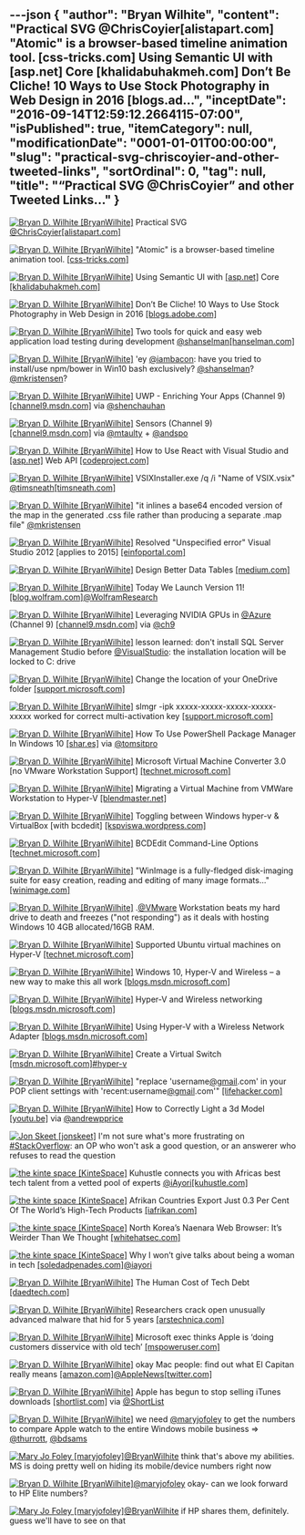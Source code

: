 ---json
{
  "author": "Bryan Wilhite",
  "content": "Practical SVG @ChrisCoyier[alistapart.com] \"Atomic\" is a browser-based timeline animation tool. [css-tricks.com] Using Semantic UI with [asp.net] Core [khalidabuhakmeh.com] Don’t Be Cliche! 10 Ways to Use Stock Photography in Web Design in 2016 [blogs.ad...",
  "inceptDate": "2016-09-14T12:59:12.2664115-07:00",
  "isPublished": true,
  "itemCategory": null,
  "modificationDate": "0001-01-01T00:00:00",
  "slug": "practical-svg-chriscoyier-and-other-tweeted-links",
  "sortOrdinal": 0,
  "tag": null,
  "title": "“Practical SVG @ChrisCoyier” and other Tweeted Links…"
}
---

[<img alt="Bryan D. Wilhite [BryanWilhite]" src="https://songhay.blob.core.windows.net/shared-social-twitter/BryanWilhite.jpeg">](http://t.co/UNdqV0Z1zz "Bryan D. Wilhite [BryanWilhite]") Practical SVG [@ChrisCoyier](http://twitter.com/ChrisCoyier)[[alistapart.com]](http://alistapart.com/article/practical-svg)

[<img alt="Bryan D. Wilhite [BryanWilhite]" src="https://songhay.blob.core.windows.net/shared-social-twitter/BryanWilhite.jpeg">](http://t.co/UNdqV0Z1zz "Bryan D. Wilhite [BryanWilhite]") "Atomic" is a browser-based timeline animation tool. [[css-tricks.com]](https://css-tricks.com/the-atomics/)

[<img alt="Bryan D. Wilhite [BryanWilhite]" src="https://songhay.blob.core.windows.net/shared-social-twitter/BryanWilhite.jpeg">](http://t.co/UNdqV0Z1zz "Bryan D. Wilhite [BryanWilhite]") Using Semantic UI with [[asp.net]](http://ASP.NET) Core [[khalidabuhakmeh.com]](http://www.khalidabuhakmeh.com/using-semantic-ui-with-asp-net-core)

[<img alt="Bryan D. Wilhite [BryanWilhite]" src="https://songhay.blob.core.windows.net/shared-social-twitter/BryanWilhite.jpeg">](http://t.co/UNdqV0Z1zz "Bryan D. Wilhite [BryanWilhite]") Don’t Be Cliche! 10 Ways to Use Stock Photography in Web Design in 2016 [[blogs.adobe.com]](https://blogs.adobe.com/creativecloud/dont-be-cliche-10-ways-to-use-stock-photography-in-web-design/)

[<img alt="Bryan D. Wilhite [BryanWilhite]" src="https://songhay.blob.core.windows.net/shared-social-twitter/BryanWilhite.jpeg">](http://t.co/UNdqV0Z1zz "Bryan D. Wilhite [BryanWilhite]") Two tools for quick and easy web application load testing during development [@shanselman](http://twitter.com/shanselman)[[hanselman.com]](http://www.hanselman.com/blog/TwoToolsForQuickAndEasyWebApplicationLoadTestingDuringDevelopment.aspx)

[<img alt="Bryan D. Wilhite [BryanWilhite]" src="https://songhay.blob.core.windows.net/shared-social-twitter/BryanWilhite.jpeg">](http://t.co/UNdqV0Z1zz "Bryan D. Wilhite [BryanWilhite]") 'ey [@iambacon](http://twitter.com/iambacon): have you tried to install/use npm/bower in Win10 bash exclusively? [@shanselman](http://twitter.com/shanselman)? [@mkristensen](http://twitter.com/mkristensen)? 

[<img alt="Bryan D. Wilhite [BryanWilhite]" src="https://songhay.blob.core.windows.net/shared-social-twitter/BryanWilhite.jpeg">](http://t.co/UNdqV0Z1zz "Bryan D. Wilhite [BryanWilhite]") UWP - Enriching Your Apps (Channel 9) [[channel9.msdn.com]](https://channel9.msdn.com/Events/Build/Build-Tour-2016-Toronto/UWP-Enriching-Your-App) via [@shenchauhan](http://twitter.com/shenchauhan)

[<img alt="Bryan D. Wilhite [BryanWilhite]" src="https://songhay.blob.core.windows.net/shared-social-twitter/BryanWilhite.jpeg">](http://t.co/UNdqV0Z1zz "Bryan D. Wilhite [BryanWilhite]") Sensors (Channel 9) [[channel9.msdn.com]](https://channel9.msdn.com/Shows/Context/Sensors) via [@mtaulty](http://twitter.com/mtaulty) + [@andspo](http://twitter.com/andspo)

[<img alt="Bryan D. Wilhite [BryanWilhite]" src="https://songhay.blob.core.windows.net/shared-social-twitter/BryanWilhite.jpeg">](http://t.co/UNdqV0Z1zz "Bryan D. Wilhite [BryanWilhite]") How to Use React with Visual Studio and [[asp.net]](http://ASP.NET) Web API [[codeproject.com]](http://www.codeproject.com/Articles/1117287/How-to-Use-React-with-Visual-Studio-and-ASP-NET-We)

[<img alt="Bryan D. Wilhite [BryanWilhite]" src="https://songhay.blob.core.windows.net/shared-social-twitter/BryanWilhite.jpeg">](http://t.co/UNdqV0Z1zz "Bryan D. Wilhite [BryanWilhite]") VSIXInstaller.exe /q /i "Name of VSIX.vsix" [@timsneath](http://twitter.com/timsneath)[[timsneath.com]](http://timsneath.com/visual-studio-2015-installation-options/)

[<img alt="Bryan D. Wilhite [BryanWilhite]" src="https://songhay.blob.core.windows.net/shared-social-twitter/BryanWilhite.jpeg">](http://t.co/UNdqV0Z1zz "Bryan D. Wilhite [BryanWilhite]") "it inlines a base64 encoded version of the map in the generated .css file rather than producing a separate .map file" [@mkristensen](http://twitter.com/mkristensen)

[<img alt="Bryan D. Wilhite [BryanWilhite]" src="https://songhay.blob.core.windows.net/shared-social-twitter/BryanWilhite.jpeg">](http://t.co/UNdqV0Z1zz "Bryan D. Wilhite [BryanWilhite]") Resolved "Unspecified error" Visual Studio 2012 [applies to 2015] [[einfoportal.com]](http://www.einfoportal.com/2013/05/resolved-vs2012-unspecified-error.html?spref=tw)

[<img alt="Bryan D. Wilhite [BryanWilhite]" src="https://songhay.blob.core.windows.net/shared-social-twitter/BryanWilhite.jpeg">](http://t.co/UNdqV0Z1zz "Bryan D. Wilhite [BryanWilhite]") Design Better Data Tables [[medium.com]](https://medium.com/mission-log/design-better-data-tables-430a30a00d8c)

[<img alt="Bryan D. Wilhite [BryanWilhite]" src="https://songhay.blob.core.windows.net/shared-social-twitter/BryanWilhite.jpeg">](http://t.co/UNdqV0Z1zz "Bryan D. Wilhite [BryanWilhite]") Today We Launch Version 11! [[blog.wolfram.com]](http://blog.wolfram.com/2016/08/08/today-we-launch-version-11/)[@WolframResearch](http://twitter.com/WolframResearch)

[<img alt="Bryan D. Wilhite [BryanWilhite]" src="https://songhay.blob.core.windows.net/shared-social-twitter/BryanWilhite.jpeg">](http://t.co/UNdqV0Z1zz "Bryan D. Wilhite [BryanWilhite]") Leveraging NVIDIA GPUs in [@Azure](http://twitter.com/Azure) (Channel 9) [[channel9.msdn.com]](https://channel9.msdn.com/Shows/Azure-Friday/Leveraging-NVIDIA-GPUs-in-Azure) via [@ch9](http://twitter.com/ch9)

[<img alt="Bryan D. Wilhite [BryanWilhite]" src="https://songhay.blob.core.windows.net/shared-social-twitter/BryanWilhite.jpeg">](http://t.co/UNdqV0Z1zz "Bryan D. Wilhite [BryanWilhite]") lesson learned: don't install SQL Server Management Studio before [@VisualStudio](http://twitter.com/VisualStudio): the installation location will be locked to C: drive 

[<img alt="Bryan D. Wilhite [BryanWilhite]" src="https://songhay.blob.core.windows.net/shared-social-twitter/BryanWilhite.jpeg">](http://t.co/UNdqV0Z1zz "Bryan D. Wilhite [BryanWilhite]") Change the location of your OneDrive folder [[support.microsoft.com]](https://support.microsoft.com/en-us/instantanswers/346c0dc9-68fb-4189-9674-8011c670c3de/change-the-location-of-your-onedrive-folder)

[<img alt="Bryan D. Wilhite [BryanWilhite]" src="https://songhay.blob.core.windows.net/shared-social-twitter/BryanWilhite.jpeg">](http://t.co/UNdqV0Z1zz "Bryan D. Wilhite [BryanWilhite]") slmgr -ipk xxxxx-xxxxx-xxxxx-xxxxx-xxxxx worked for correct multi-activation key [[support.microsoft.com]](https://support.microsoft.com/en-us/kb/3166553)

[<img alt="Bryan D. Wilhite [BryanWilhite]" src="https://songhay.blob.core.windows.net/shared-social-twitter/BryanWilhite.jpeg">](http://t.co/UNdqV0Z1zz "Bryan D. Wilhite [BryanWilhite]") How To Use PowerShell Package Manager In Windows 10 [[shar.es]](https://shar.es/1ZzHko) via [@tomsitpro](http://twitter.com/tomsitpro)

[<img alt="Bryan D. Wilhite [BryanWilhite]" src="https://songhay.blob.core.windows.net/shared-social-twitter/BryanWilhite.jpeg">](http://t.co/UNdqV0Z1zz "Bryan D. Wilhite [BryanWilhite]") Microsoft Virtual Machine Converter 3.0 [no VMware Workstation Support] [[technet.microsoft.com]](https://technet.microsoft.com/library/dn873998.aspx)

[<img alt="Bryan D. Wilhite [BryanWilhite]" src="https://songhay.blob.core.windows.net/shared-social-twitter/BryanWilhite.jpeg">](http://t.co/UNdqV0Z1zz "Bryan D. Wilhite [BryanWilhite]") Migrating a Virtual Machine from VMWare Workstation to Hyper-V [[blendmaster.net]](http://www.blendmaster.net/blog/2012/10/migrating-virtual-machine-from-vmware-workstation-to-hyper-v/)

[<img alt="Bryan D. Wilhite [BryanWilhite]" src="https://songhay.blob.core.windows.net/shared-social-twitter/BryanWilhite.jpeg">](http://t.co/UNdqV0Z1zz "Bryan D. Wilhite [BryanWilhite]") Toggling between Windows hyper-v &amp; VirtualBox [with bcdedit] [[kspviswa.wordpress.com]](https://kspviswa.wordpress.com/2016/04/09/toggling-between-windows-hyper-v-virtualbox/)

[<img alt="Bryan D. Wilhite [BryanWilhite]" src="https://songhay.blob.core.windows.net/shared-social-twitter/BryanWilhite.jpeg">](http://t.co/UNdqV0Z1zz "Bryan D. Wilhite [BryanWilhite]") BCDEdit Command-Line Options [[technet.microsoft.com]](https://technet.microsoft.com/en-us/library/cc709667(v=ws.10).aspx)

[<img alt="Bryan D. Wilhite [BryanWilhite]" src="https://songhay.blob.core.windows.net/shared-social-twitter/BryanWilhite.jpeg">](http://t.co/UNdqV0Z1zz "Bryan D. Wilhite [BryanWilhite]") "WinImage is a fully-fledged disk-imaging suite for easy creation, reading and editing of many image formats..." [[winimage.com]](http://www.winimage.com/winimage.htm)

[<img alt="Bryan D. Wilhite [BryanWilhite]" src="https://songhay.blob.core.windows.net/shared-social-twitter/BryanWilhite.jpeg">](http://t.co/UNdqV0Z1zz "Bryan D. Wilhite [BryanWilhite]") .[@VMware](http://twitter.com/VMware) Workstation beats my hard drive to death and freezes ("not responding") as it deals with hosting Windows 10 4GB allocated/16GB RAM. 

[<img alt="Bryan D. Wilhite [BryanWilhite]" src="https://songhay.blob.core.windows.net/shared-social-twitter/BryanWilhite.jpeg">](http://t.co/UNdqV0Z1zz "Bryan D. Wilhite [BryanWilhite]") Supported Ubuntu virtual machines on Hyper-V [[technet.microsoft.com]](https://technet.microsoft.com/en-us/windows-server-docs/compute/hyper-v/supported-ubuntu-virtual-machines-on-hyper-v)

[<img alt="Bryan D. Wilhite [BryanWilhite]" src="https://songhay.blob.core.windows.net/shared-social-twitter/BryanWilhite.jpeg">](http://t.co/UNdqV0Z1zz "Bryan D. Wilhite [BryanWilhite]") Windows 10, Hyper-V and Wireless – a new way to make this all work [[blogs.msdn.microsoft.com]](https://blogs.msdn.microsoft.com/virtual_pc_guy/2016/05/02/windows-10-hyper-v-and-wireless-a-new-way-to-make-this-all-work/)

[<img alt="Bryan D. Wilhite [BryanWilhite]" src="https://songhay.blob.core.windows.net/shared-social-twitter/BryanWilhite.jpeg">](http://t.co/UNdqV0Z1zz "Bryan D. Wilhite [BryanWilhite]") Hyper-V and Wireless networking [[blogs.msdn.microsoft.com]](https://blogs.msdn.microsoft.com/virtual_pc_guy/2015/02/02/hyper-v-and-wireless-networking/)

[<img alt="Bryan D. Wilhite [BryanWilhite]" src="https://songhay.blob.core.windows.net/shared-social-twitter/BryanWilhite.jpeg">](http://t.co/UNdqV0Z1zz "Bryan D. Wilhite [BryanWilhite]") Using Hyper-V with a Wireless Network Adapter [[blogs.msdn.microsoft.com]](https://blogs.msdn.microsoft.com/virtual_pc_guy/2008/01/09/using-hyper-v-with-a-wireless-network-adapter/)

[<img alt="Bryan D. Wilhite [BryanWilhite]" src="https://songhay.blob.core.windows.net/shared-social-twitter/BryanWilhite.jpeg">](http://t.co/UNdqV0Z1zz "Bryan D. Wilhite [BryanWilhite]") Create a Virtual Switch [[msdn.microsoft.com]](https://msdn.microsoft.com/en-us/virtualization/hyperv_on_windows/quick_start/walkthrough_virtual_switch?f=255&MSPPError=-2147217396)[#hyper-v](http://twitter.com/search?q=%23hyper-v)

[<img alt="Bryan D. Wilhite [BryanWilhite]" src="https://songhay.blob.core.windows.net/shared-social-twitter/BryanWilhite.jpeg">](http://t.co/UNdqV0Z1zz "Bryan D. Wilhite [BryanWilhite]") "replace 'username[@gmail](http://twitter.com/gmail).com' in your POP client settings with 'recent:username[@gmail](http://twitter.com/gmail).com'" [[lifehacker.com]](http://lifehacker.com/251365/how-to-re-download-recent-gmail-messages?utm_medium=sharefromsite&utm_source=Lifehacker_twitter)

[<img alt="Bryan D. Wilhite [BryanWilhite]" src="https://songhay.blob.core.windows.net/shared-social-twitter/BryanWilhite.jpeg">](http://t.co/UNdqV0Z1zz "Bryan D. Wilhite [BryanWilhite]") How to Correctly Light a 3d Model [[youtu.be]](https://youtu.be/7o0PauhFQyo) via [@andrewpprice](http://twitter.com/andrewpprice)

[<img alt="Jon Skeet [jonskeet]" src="https://songhay.blob.core.windows.net/shared-social-twitter/jonskeet.jpeg">](http://t.co/87hG0owFaP "Jon Skeet [jonskeet]") I'm not sure what's more frustrating on [#StackOverflow](http://twitter.com/search?q=%23StackOverflow): an OP who won't ask a good question, or an answerer who refuses to read the question 

[<img alt="the kinte space [KinteSpace]" src="https://songhay.blob.core.windows.net/shared-social-twitter/KinteSpace.png">](http://t.co/s5roAXuR0y "the kinte space [KinteSpace]") Kuhustle connects you with Africas best tech talent from a vetted pool of experts [@iAyori](http://twitter.com/iAyori)[[kuhustle.com]](https://www.kuhustle.com/)

[<img alt="the kinte space [KinteSpace]" src="https://songhay.blob.core.windows.net/shared-social-twitter/KinteSpace.png">](http://t.co/s5roAXuR0y "the kinte space [KinteSpace]") Afrikan Countries Export Just 0.3 Per Cent Of The World’s High-Tech Products [[iafrikan.com]](http://www.iafrikan.com/2016/07/19/african-countries-export-just-0-3-per-cent-of-the-worlds-high-tech-products-2/)

[<img alt="the kinte space [KinteSpace]" src="https://songhay.blob.core.windows.net/shared-social-twitter/KinteSpace.png">](http://t.co/s5roAXuR0y "the kinte space [KinteSpace]") North Korea’s Naenara Web Browser: It’s Weirder Than We Thought [[whitehatsec.com]](https://www.whitehatsec.com/blog/north-koreas-naenara-web-browser-its-weirder-than-we-thought/)

[<img alt="the kinte space [KinteSpace]" src="https://songhay.blob.core.windows.net/shared-social-twitter/KinteSpace.png">](http://t.co/s5roAXuR0y "the kinte space [KinteSpace]") Why I won’t give talks about being a woman in tech [[soledadpenades.com]](https://soledadpenades.com/2016/07/20/why-i-wont-talk-about-being-a-woman-in-tech-and-neither-should-you/)[@iayori](http://twitter.com/iayori)

[<img alt="Bryan D. Wilhite [BryanWilhite]" src="https://songhay.blob.core.windows.net/shared-social-twitter/BryanWilhite.jpeg">](http://t.co/UNdqV0Z1zz "Bryan D. Wilhite [BryanWilhite]") The Human Cost of Tech Debt [[daedtech.com]](http://www.daedtech.com/human-cost-tech-debt/)

[<img alt="Bryan D. Wilhite [BryanWilhite]" src="https://songhay.blob.core.windows.net/shared-social-twitter/BryanWilhite.jpeg">](http://t.co/UNdqV0Z1zz "Bryan D. Wilhite [BryanWilhite]") Researchers crack open unusually advanced malware that hid for 5 years [[arstechnica.com]](http://arstechnica.com/security/2016/08/researchers-crack-open-unusually-advanced-malware-that-hid-for-5-years/)

[<img alt="Bryan D. Wilhite [BryanWilhite]" src="https://songhay.blob.core.windows.net/shared-social-twitter/BryanWilhite.jpeg">](http://t.co/UNdqV0Z1zz "Bryan D. Wilhite [BryanWilhite]") Microsoft exec thinks Apple is ‘doing customers disservice with old tech’ [[mspoweruser.com]](http://mspoweruser.com/microsoft-exec-thinks-apple-customers-disservice-old-tech/)

[<img alt="Bryan D. Wilhite [BryanWilhite]" src="https://songhay.blob.core.windows.net/shared-social-twitter/BryanWilhite.jpeg">](http://t.co/UNdqV0Z1zz "Bryan D. Wilhite [BryanWilhite]") okay Mac people: find out what El Capitan really means [[amazon.com]](http://www.amazon.com/Valley-Uprising-Peter-Mortimer/dp/B00WPF3IEI%3FSubscriptionId%3D1SW6D7X6ZXXR92KVX0G2%26tag%3Dthekintespacec00%26linkCode%3Dxm2%26camp%3D2025%26creative%3D165953%26creativeASIN%3DB00WPF3IEI)[@AppleNews](http://twitter.com/AppleNews)[[twitter.com]](http://twitter.com/BryanWilhite/status/762472885428506624/photo/1)

[<img alt="Bryan D. Wilhite [BryanWilhite]" src="https://songhay.blob.core.windows.net/shared-social-twitter/BryanWilhite.jpeg">](http://t.co/UNdqV0Z1zz "Bryan D. Wilhite [BryanWilhite]") Apple has begun to stop selling iTunes downloads [[shortlist.com]](http://www.shortlist.com/tech/apple-has-begun-to-stop-selling-downloads-on-itunes?galleryImage=2#gallery-2) via [@ShortList](http://twitter.com/ShortList)

[<img alt="Bryan D. Wilhite [BryanWilhite]" src="https://songhay.blob.core.windows.net/shared-social-twitter/BryanWilhite.jpeg">](http://t.co/UNdqV0Z1zz "Bryan D. Wilhite [BryanWilhite]") we need [@maryjofoley](http://twitter.com/maryjofoley) to get the numbers to compare Apple watch to the entire Windows mobile business =&gt; [@thurrott](http://twitter.com/thurrott), [@bdsams](http://twitter.com/bdsams)

[<img alt="Mary Jo Foley [maryjofoley]" src="https://songhay.blob.core.windows.net/shared-social-twitter/maryjofoley.png">](http://t.co/qJf6Vbi9nq "Mary Jo Foley [maryjofoley]")[@BryanWilhite](http://twitter.com/BryanWilhite) think that's above my abilities. MS is doing pretty well on hiding its mobile/device numbers right now 

[<img alt="Bryan D. Wilhite [BryanWilhite]" src="https://songhay.blob.core.windows.net/shared-social-twitter/BryanWilhite.jpeg">](http://t.co/UNdqV0Z1zz "Bryan D. Wilhite [BryanWilhite]")[@maryjofoley](http://twitter.com/maryjofoley) okay- can we look forward to HP Elite numbers? 

[<img alt="Mary Jo Foley [maryjofoley]" src="https://songhay.blob.core.windows.net/shared-social-twitter/maryjofoley.png">](http://t.co/qJf6Vbi9nq "Mary Jo Foley [maryjofoley]")[@BryanWilhite](http://twitter.com/BryanWilhite) if HP shares them, definitely. guess we'll have to see on that
